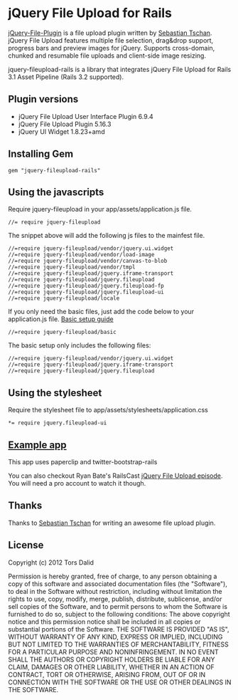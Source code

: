 # jQuery File Upload for Rails

[jQuery-File-Plugin](https://github.com/blueimp/jQuery-File-Upload) is a file upload plugin written by [Sebastian Tschan](https://github.com/blueimp). jQuery File Upload features multiple file selection, drag&drop support, progress bars and preview images for jQuery. Supports cross-domain, chunked and resumable file uploads and client-side image resizing.

jquery-fileupload-rails is a library that integrates jQuery File Upload for Rails 3.1 Asset Pipeline (Rails 3.2 supported).

## Plugin versions

* jQuery File Upload User Interface Plugin 6.9.4
* jQuery File Upload Plugin 5.16.3
* jQuery UI Widget 1.8.23+amd

## Installing Gem

    gem "jquery-fileupload-rails"

## Using the javascripts

Require jquery-fileupload in your app/assets/application.js file.

    //= require jquery-fileupload

The snippet above will add the following js files to the mainfest file.

    //=require jquery-fileupload/vendor/jquery.ui.widget
    //=require jquery-fileupload/vendor/load-image
    //=require jquery-fileupload/vendor/canvas-to-blob
    //=require jquery-fileupload/vendor/tmpl
    //=require jquery-fileupload/jquery.iframe-transport
    //=require jquery-fileupload/jquery.fileupload
    //=require jquery-fileupload/jquery.fileupload-fp
    //=require jquery-fileupload/jquery.fileupload-ui
    //=require jquery-fileupload/locale

If you only need the basic files, just add the code below to your application.js file. [Basic setup guide](https://github.com/blueimp/jQuery-File-Upload/wiki/Basic-plugin)

    //=require jquery-fileupload/basic

The basic setup only includes the following files:

    //=require jquery-fileupload/vendor/jquery.ui.widget
    //=require jquery-fileupload/jquery.iframe-transport
    //=require jquery-fileupload/jquery.fileupload

## Using the stylesheet

Require the stylesheet file to app/assets/stylesheets/application.css

    *= require jquery.fileupload-ui

## [Example app](https://github.com/tors/jquery-fileupload-rails-paperclip-example)
This app uses paperclip and twitter-bootstrap-rails

You can also checkout Ryan Bate's RailsCast [jQuery File Upload episode](http://railscasts.com/episodes/381-jquery-file-upload). You will
need a pro account to watch it though.


## Thanks
Thanks to [Sebastian Tschan](https://github.com/blueimp) for writing an awesome file upload plugin.

## License
Copyright (c) 2012 Tors Dalid

Permission is hereby granted, free of charge, to any person obtaining a copy of this software and associated documentation files (the "Software"), to deal in the Software without restriction, including without limitation the rights to use, copy, modify, merge, publish, distribute, sublicense, and/or sell copies of the Software, and to permit persons to whom the Software is furnished to do so, subject to the following conditions:
The above copyright notice and this permission notice shall be included in all copies or substantial portions of the Software.
THE SOFTWARE IS PROVIDED "AS IS", WITHOUT WARRANTY OF ANY KIND, EXPRESS OR IMPLIED, INCLUDING BUT NOT LIMITED TO THE WARRANTIES OF MERCHANTABILITY, FITNESS FOR A PARTICULAR PURPOSE AND NONINFRINGEMENT. IN NO EVENT SHALL THE AUTHORS OR COPYRIGHT HOLDERS BE LIABLE FOR ANY CLAIM, DAMAGES OR OTHER LIABILITY, WHETHER IN AN ACTION OF CONTRACT, TORT OR OTHERWISE, ARISING FROM, OUT OF OR IN CONNECTION WITH THE SOFTWARE OR THE USE OR OTHER DEALINGS IN THE SOFTWARE.
